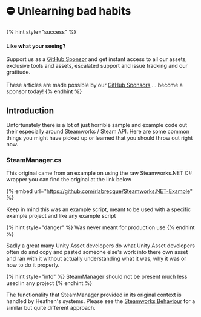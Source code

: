 # ⛔ Unlearning bad habits

{% hint style="success" %}
#### Like what your seeing?

Support us as a [GitHub Sponsor](../become-a-sponsor/) and get instant access to all our assets, exclusive tools and assets, escalated support and issue tracking and our gratitude.\
\
These articles are made possible by our [GitHub Sponsors](../become-a-sponsor/) ... become a sponsor today!
{% endhint %}

## Introduction

Unfortunately there is a lot of just horrible sample and example code out their especially around Steamworks / Steam API. Here are some common things you might have picked up or learned that you should throw out right now.

### SteamManager.cs

This original came from an example on using the raw Steamworks.NET C# wrapper you can find the original at the link below

{% embed url="https://github.com/rlabrecque/Steamworks.NET-Example" %}

Keep in mind this was an example script, meant to be used with a specific example project and like any example script

{% hint style="danger" %}
Was never meant for production use
{% endhint %}

Sadly a great many Unity Asset developers do what Unity Asset developers often do and copy and pasted someone else's work into there own asset and ran with it without actually understanding what it was, why it was or how to do it properly.

{% hint style="info" %}
SteamManager should not be present much less used in any project
{% endhint %}

The functionality that SteamManager provided in its original context is handled by Heathen's systems. Please see the [Steamworks Behaviour](../assets/steamworks/unity/components/steamworks-behaviour.md) for a similar but quite different approach.
